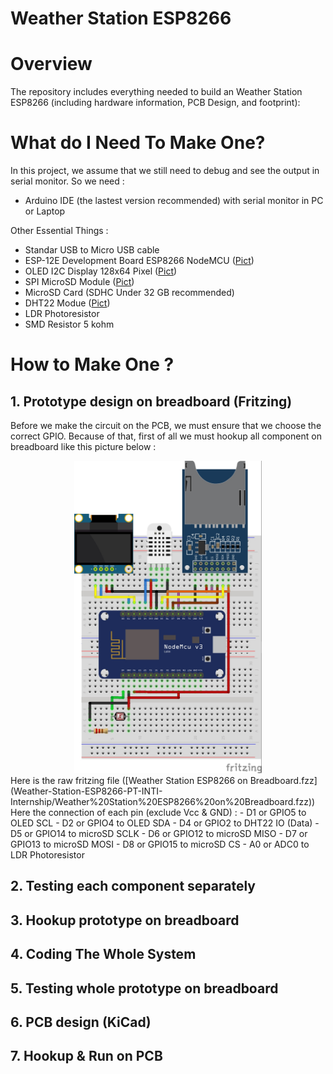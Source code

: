 # Weather Station ESP8266

# Overview
The repository includes everything needed to build an Weather Station ESP8266 (including hardware information, PCB Design, and footprint):

# What do I Need To Make One?
In this project, we assume that we still need to debug and see the output in serial monitor. So we need :
- Arduino IDE (the lastest version recommended) with serial monitor in PC or Laptop

Other Essential Things :
- Standar USB to Micro USB cable
- ESP-12E Development Board ESP8266 NodeMCU ([Pict](https://raw.githubusercontent.com/wirahitaputramas/Weather-Station-ESP8266-PT-INTI-Internship/master/images/ESP%2012E%20Development%20Board.jpg "ESP-12E Development Board ESP8266 NodeMCU"))
- OLED I2C Display 128x64 Pixel ([Pict](https://raw.githubusercontent.com/wirahitaputramas/Weather-Station-ESP8266-PT-INTI-Internship/master/images/OLED%20I2C%20Display.jpg "OLED I2C Display 128x64 Pixel"))
- SPI MicroSD Module ([Pict](https://raw.githubusercontent.com/wirahitaputramas/Weather-Station-ESP8266-PT-INTI-Internship/master/images/MicroSD%20Modul.jpg "MicroSD Module"))
- MicroSD Card (SDHC Under 32 GB recommended)
- DHT22 Modue ([Pict](https://raw.githubusercontent.com/wirahitaputramas/Weather-Station-ESP8266-PT-INTI-Internship/master/images/DHT22%20Module.jpgg "DHT22 Module"))
- LDR Photoresistor
- SMD Resistor 5 kohm

# How to Make One ?

## 1. Prototype design on breadboard (Fritzing)
Before we make the circuit on the PCB, we must ensure that we choose the correct GPIO. Because of that, first of all we must hookup all component on breadboard like this picture below :
<div align="center">
  <img src="images/Weather-Station-V-2.0.jpg" width="300" height="500">
</div>
Here is the raw fritzing file ([Weather Station ESP8266 on Breadboard.fzz](Weather-Station-ESP8266-PT-INTI-Internship/Weather%20Station%20ESP8266%20on%20Breadboard.fzz))
Here the connection of each pin (exclude Vcc & GND) :
- D1 or GPIO5 to OLED SCL
- D2 or GPIO4 to OLED SDA
- D4 or GPIO2 to DHT22 IO (Data)
- D5 or GPIO14 to microSD SCLK
- D6 or GPIO12 to microSD MISO
- D7 or GPIO13 to microSD MOSI
- D8 or GPIO15 to microSD CS
- A0 or ADC0 to LDR Photoresistor

## 2. Testing each component separately



## 3. Hookup prototype on breadboard

## 4. Coding The Whole System

## 5. Testing whole prototype on breadboard

## 6. PCB design (KiCad)

## 7. Hookup & Run on PCB
